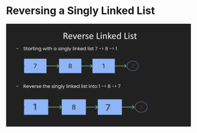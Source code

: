 # Reversing a Singly Linked List

<div align="center">
  <img src="reverse-sll.png" alt="image of problem" width="1500px" />
</div>